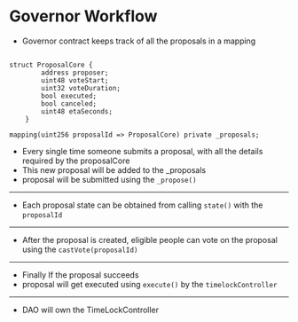# Governor Workflow

-   Governor contract keeps track of all the proposals in a mapping

```sol

struct ProposalCore {
        address proposer;
        uint48 voteStart;
        uint32 voteDuration;
        bool executed;
        bool canceled;
        uint48 etaSeconds;
    }

mapping(uint256 proposalId => ProposalCore) private _proposals;
```

-   Every single time someone submits a proposal, with all the details required by the proposalCore
-   This new proposal will be added to the \_proposals
-   proposal will be submitted using the `_propose()`

---

-   Each proposal state can be obtained from calling `state()` with the `proposalId`

---

-   After the proposal is created, eligible people can vote on the proposal using the `castVote(proposalId)`

---

-   Finally If the proposal succeeds
-   proposal will get executed using `execute()` by the `timelockController`

---

-   DAO will own the TimeLockController
